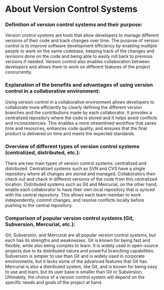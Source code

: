 # About Version Control Systems

### Definition of version control systems and their purpose:
   Version control systems are tools that allow developers to manage different versions of their code and track changes over time. The purpose of version control is to improve software development efficiency by enabling multiple people to work on the same codebase, keeping track of the changes and revisions done on the code and being able to easily roll back to previous versions if needed. Version control also enables collaboration between developers and allows them to work on different features of the project concurrently.

### Explanation of the benefits and advantages of using version control in a collaborative environment:
   Using version control in a collaborative environment allows developers to collaborate more efficiently by clearly defining the different version branches and the contributions made by each collaborator. It provides a centralized repository where the code is stored and it helps avoid conflicts and inconsistencies. This enables a more streamlined workflow that saves time and resources, enhances code quality, and ensures that the final product is delivered on time and meets the expected standards.

### Overview of different types of version control systems (centralized, distributed, etc.):
   There are two main types of version control systems: centralized and distributed. Centralized systems such as SVN and CVS have a single repository where all changes are stored and managed. Collaborators then check out and check in different versions of the code from this centralized location. Distributed systems such as Git and Mercurial, on the other hand, enable each collaborator to have their own local repository that is synced with the central repository. This allows each team member to work independently, commit changes, and resolve conflicts locally before pushing to the central repository.

### Comparison of popular version control systems (Git, Subversion, Mercurial, etc.):
   Git, Subversion, and Mercurial are all popular version control systems, but each has its strengths and weaknesses. Git is known for being fast and flexible, while also being complex to learn. It is widely used in open-source projects due to its distributed nature and powerful branching capabilities. Subversion is simpler to use than Git and is widely used in corporate environments, but it lacks some of the advanced features that Git has. Mercurial is also a distributed system, like Git, and is known for being easy to use and learn, but its user base is smaller than Git or Subversion. Ultimately, the choice of a version control system will depend on the specific needs and goals of the project at hand.
